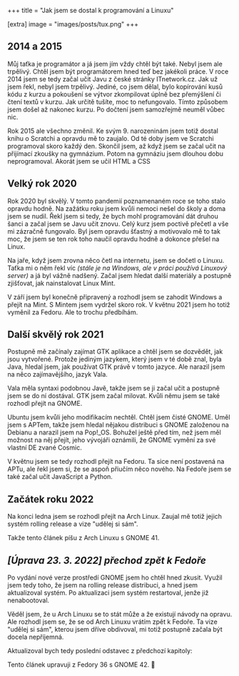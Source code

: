 +++
title = "Jak jsem se dostal k programování a Linuxu"

[extra]
image = "images/posts/tux.png"
+++

## 2014 a 2015

Můj taťka je programátor a já jsem jím vždy chtěl být také. Nebyl jsem ale trpělivý. Chtěl jsem být programátorem hned teď bez jakékoli práce. V roce 2014 jsem se tedy začal učit Javu z české stránky ITnetwork.cz. Jak už jsem řekl, nebyl jsem trpělivý. Jediné, co jsem dělal, bylo kopírování kusů kódu z kurzu a pokoušení se výtvor zkompilovat úplně bez přemýšlení či čtení textů v kurzu. Jak určitě tušíte, moc to nefungovalo. Tímto způsobem jsem došel až nakonec kurzu. Po dočtení jsem samozřejmě neuměl vůbec nic.

Rok 2015 ale všechno změnil. Ke svým 9. narozeninám jsem totiž dostal knihu o Scratchi a opravdu mě to zaujalo. Od té doby jsem ve Scratchi programoval skoro každý den. Skončil jsem, až když jsem se začal učit na přijímací zkoušky na gymnázium. Potom na gymnáziu jsem dlouhou dobu neprogramoval. Akorát jsem se učil HTML a CSS

## Velký rok 2020

Rok 2020 byl skvělý. V tomto pandemií poznamenaném roce se toho stalo opravdu hodně. Na zažátku roku jsem kvůli nemoci nešel do školy a doma jsem se nudil. Řekl jsem si tedy, že bych mohl programování dát druhou šanci a začal jsem se Javu učit znovu. Celý kurz jsem poctivě přečetl a vše mi zázračně fungovalo. Byl jsem opravdu šťastný a motivovalo mě to tak moc, že jsem se ten rok toho naučil opravdu hodně a dokonce přešel na Linux.

Na jaře, když jsem zrovna něco četl na internetu, jsem se dočetl o Linuxu. Taťka mi o něm řekl víc _(stále je na Windows, ale v práci používá Linuxový server)_ a já byl vážně nadšený. Začal jsem hledat další materiály a postupně zjišťovat, jak nainstalovat Linux Mint.

V září jsem byl konečně připravený a rozhodl jsem se zahodit Windows a přejít na Mint. S Mintem jsem vydržel skoro rok. V květnu 2021 jsem ho totiž vyměnil za Fedoru. Ale to trochu předbíhám.

## Další skvělý rok 2021

Postupně mě začínaly zajímat GTK aplikace a chtěl jsem se dozvědět, jak jsou vytvořené. Protože jediným jazykem, který jsem v té době znal, byla Java, hledal jsem, jak používat GTK právě v tomto jazyce. Ale narazil jsem na něco zajímavějšího, jazyk Vala.

Vala měla syntaxi podobnou Javě, takže jsem se ji začal učit a postupně jsem se do ní dostával. GTK jsem začal milovat. Kvůli němu jsem se také rozhodl přejít na GNOME.

Ubuntu jsem kvůli jeho modifikacím nechtěl. Chtěl jsem čisté GNOME. Uměl jsem s APTem, takže jsem hledal nějakou distribuci s GNOME založenou na Debianu a narazil jsem na Pop!\_OS. Bohužel ještě před tím, než jsem měl možnost na něj přejít, jeho vývojáři oznámili, že GNOME vymění za své vlastní DE zvané Cosmic.

V květnu jsem se tedy rozhodl přejít na Fedoru. Ta sice není postavená na APTu, ale řekl jsem si, že se aspoň přiučím něco nového. Na Fedoře jsem se také začal učit JavaScript a Python.

## Začátek roku 2022

Na konci ledna jsem se rozhodl přejít na Arch Linux. Zaujal mě totiž jejich systém rolling release a vize "udělej si sám".

Takže tento článek píšu z Arch Linuxu s GNOME 41.

## _[Úprava 23. 3. 2022] přechod zpět k Fedoře_

Po vydání nové verze prostředí GNOME jsem ho chtěl hned zkusit. Využil jsem tedy toho, že jsem na rolling release distribuci, a hned jsem aktualizoval systém. Po aktualizaci jsem systém restartoval, jenže již nenabootoval.

Věděl jsem, že u Arch Linuxu se to stát může a že existují návody na opravu. Ale rozhodl jsem se, že se od Arch Linuxu vrátím zpět k Fedoře. Ta vize "udělej si sám", kterou jsem dříve obdivoval, mi totiž postupně začala být docela nepříjemná.

Aktualizoval bych tedy poslední odstavec z předchozí kapitoly:

Tento článek upravuji z Fedory 36 s GNOME 42. 🙂️
